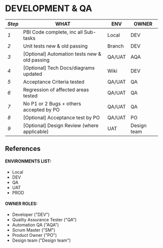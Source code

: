 

# **DEVELOPMENT & QA**

|_Step_|**WHAT**|**ENV**| **OWNER** |
|--|--|--|--|
|_1_|PBI Code complete, inc all Sub-tasks|Local| DEV |
|_2_|Unit tests new & old passing | Branch | DEV |
|_3_|[Optional] Automation tests new & old passing |QA/UAT| AQA |
|_4_|[Optional] Tech Docs/diagrams updated | Wiki | DEV |
|_5_|Acceptance Criteria tested | QA/UAT| QA |
|_6_|Regression of affected areas tested| QA/UAT | QA |
|_7_|No P1 or 2 Bugs + others accepted by PO | QA/UAT| QA |
|_8_|[Optional] Acceptance test by PO | QA/UAT| PO |
|_9_|[Optional] Design Review (where applicable) |UAT| Design team|




## References 

#### ENVIRONMENTS LIST: 
- Local
- DEV
- QA
- UAT
- PROD

#### OWNER ROLES: 
- Developer ("DEV")
- Quality Assurance Tester ("QA")
- Automation QA ("AQA")
- Scrum Master ("SM")
- Product Owner ("PO")
- Design team ("Design team")
